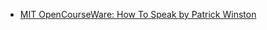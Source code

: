 
- [MIT OpenCourseWare: How To Speak by Patrick Winston](https://www.youtube.com/watch?v=Unzc731iCUY&t=226s)




